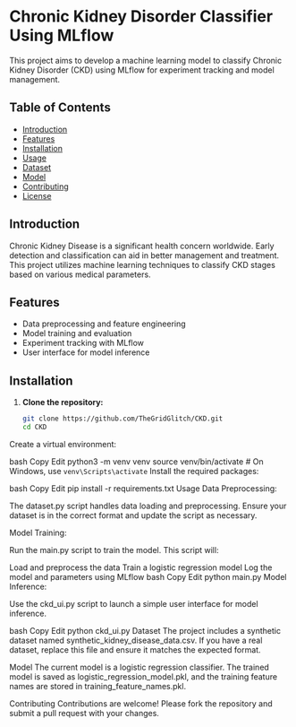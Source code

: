 # Chronic Kidney Disorder Classifier Using MLflow

This project aims to develop a machine learning model to classify Chronic Kidney Disorder (CKD) using MLflow for experiment tracking and model management.

## Table of Contents

- [Introduction](#introduction)
- [Features](#features)
- [Installation](#installation)
- [Usage](#usage)
- [Dataset](#dataset)
- [Model](#model)
- [Contributing](#contributing)
- [License](#license)

## Introduction

Chronic Kidney Disease is a significant health concern worldwide. Early detection and classification can aid in better management and treatment. This project utilizes machine learning techniques to classify CKD stages based on various medical parameters.

## Features

- Data preprocessing and feature engineering
- Model training and evaluation
- Experiment tracking with MLflow
- User interface for model inference

## Installation

1. **Clone the repository:**

   ```bash
   git clone https://github.com/TheGridGlitch/CKD.git
   cd CKD
Create a virtual environment:

bash
Copy
Edit
python3 -m venv venv
source venv/bin/activate  # On Windows, use `venv\Scripts\activate`
Install the required packages:

bash
Copy
Edit
pip install -r requirements.txt
Usage
Data Preprocessing:

The dataset.py script handles data loading and preprocessing. Ensure your dataset is in the correct format and update the script as necessary.

Model Training:

Run the main.py script to train the model. This script will:

Load and preprocess the data
Train a logistic regression model
Log the model and parameters using MLflow
bash
Copy
Edit
python main.py
Model Inference:

Use the ckd_ui.py script to launch a simple user interface for model inference.

bash
Copy
Edit
python ckd_ui.py
Dataset
The project includes a synthetic dataset named synthetic_kidney_disease_data.csv. If you have a real dataset, replace this file and ensure it matches the expected format.

Model
The current model is a logistic regression classifier. The trained model is saved as logistic_regression_model.pkl, and the training feature names are stored in training_feature_names.pkl.

Contributing
Contributions are welcome! Please fork the repository and submit a pull request with your changes.
